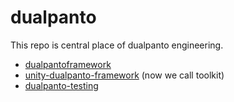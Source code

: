 # dualpanto
This repo is central place of dualpanto engineering.

- [dualpantoframework](https://github.com/HassoPlattnerInstituteHCI/dualpantoframework) 
- [unity-dualpanto-framework](https://github.com/HassoPlattnerInstituteHCI/unity-dualpanto-framework) (now we call toolkit)
- [dualpanto-testing](https://github.com/HassoPlattnerInstituteHCI/dualpanto-testing) 
